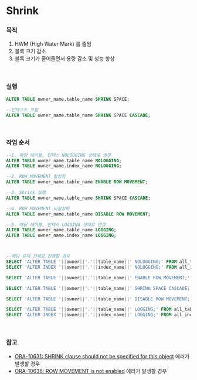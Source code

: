 Shrink
===

### 목적
1. HWM (High Water Mark) 를 줄임
1. 블록 크기 감소
1. 블록 크기가 줄어들면서 용량 감소 및 성능 향상

<br>

### 실행
```sql
ALTER TABLE owner_name.table_name SHRINK SPACE;

--인덱스도 포함
ALTER TABLE owner_name.table_name SHRINK SPACE CASCADE;
```

<br>

### 작업 순서
```sql
--1. 해당 테이블, 인덱스 NOLOGGING 상태로 변경
ALTER TABLE owner_name.table_name NOLOGGING;
ALTER TABLE owner_name.index_name NOLOGGING;

--2. ROW MOVEMENT 활성화
ALTER TABLE owner_name.table_name ENABLE ROW MOVEMENT;

--3. Shrink 실행
ALTER TABLE owner_name.table_name SHRINK SPACE CASCADE;

--4. ROW MOVEMENT 비활성화
ALTER TABLE owner_name.table_name DISABLE ROW MOVEMENT;

--5. 해당 테이블, 인덱스 LOGGING 상태로 변경
ALTER TABLE owner_name.table_name LOGGING;
ALTER TABLE owner_name.index_name LOGGING;



--해당 유저 전체로 진행할 경우
SELECT 'ALTER TABLE '||owner||'.'||table_name||' NOLOGGING;' FROM all_tables  WHERE OWNER IN ('owner_name1', 'owner_name2', ... ) UNION ALL
SELECT 'ALTER INDEX '||owner||'.'||index_name||' NOLOGGING;' FROM all_indexes WHERE OWNER IN ('owner_name1', 'owner_name2', ... );

SELECT 'ALTER TABLE '||owner||'.'||table_name||' ENABLE ROW MOVEMENT;' FROM all_tables  WHERE OWNER IN ('owner_name1', 'owner_name2', ... );

SELECT 'ALTER TABLE '||owner||'.'||table_name||' SHRINK SPACE CASCADE;' FROM all_tables  WHERE OWNER IN ('owner_name1', 'owner_name2', ... );

SELECT 'ALTER TABLE '||owner||'.'||table_name||' DISABLE ROW MOVEMENT;' FROM all_tables  WHERE OWNER IN ('owner_name1', 'owner_name2', ... );

SELECT 'ALTER TABLE '||owner||'.'||table_name||' LOGGING;' FROM all_tables  WHERE OWNER IN ('owner_name1', 'owner_name2', ... ) UNION ALL
SELECT 'ALTER INDEX '||owner||'.'||index_name||' LOGGING;' FROM all_indexes WHERE OWNER IN ('owner_name1', 'owner_name2', ... );
```

<br>

### 참고
* [ORA-10631: SHRINK clause should not be specified for this object](../error/10631.md) 에러가 발생할 경우
* [ORA-10636: ROW MOVEMENT is not enabled](../error/10636.md) 에러가 발생할 경우

<br>
